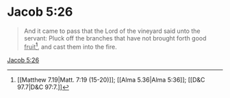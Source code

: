 # Jacob 5:26

> And it came to pass that the Lord of the vineyard said unto the servant: Pluck off the branches that have not brought forth good <u>fruit</u>[^a], and cast them into the fire.

[Jacob 5:26](https://www.churchofjesuschrist.org/study/scriptures/bofm/jacob/5?lang=eng&id=p26#p26)


[^a]: [[Matthew 7.19|Matt. 7:19 (15-20)]]; [[Alma 5.36|Alma 5:36]]; [[D&C 97.7|D&C 97:7.]]
